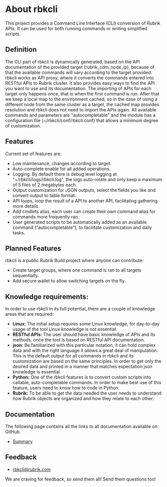 # About rbkcli
This project provides a Command Line Interface (CLI) conversion of Rubrik APIs. It can be used for both running commands or writing simplified scripts.

## Definition

The CLI part of rbkcli is dynamically generated, based on the API documentation of the provided target (rubrik_cdm_node_ip), because of that the available commands will vary according to the target provided.
rbkcli works as API proxy, where it converts the commands entered into RESTful APIs to Rubrik cluster. It also provides easy ways to find the API you want to use and its documentation.
The importing of APIs for each target only happens once, that is when the first command is run. After that we keep a local map to the environment cached, so in the case of using a different node from the same cluster as a target, the cached map provides resolution and rbkcli does not need to import the APIs again.
All available commands and parameters are "autocompletable" and the module has a configuration file (~/rbkcli/conf/rbkcli.conf) that allows a minimum degree of customization.

## Features
Current set of features are:
 - Low maintenance, changes according to target.
 - Auto-complete enable for all added operations.
 - Logging. By default there is debug level logging at "~/rbkcli/logs/rbkcli.log", the logs auto-rotate and only keep a maximum of 5 files of 2 megabytes each.
 - Output customization for JSON outputs, select the fields you like and convert output to table format.
 - API loops, loop the result of a API to another API, facilitating gathering more details.
 - Add cmdlets alias, each user can create their own command alias for commands more frequently ran.
 - User generated scripts to be automatically added as an available command ("autocompletable"), to facilitate customization and daily tasks.

## Planned Features
rbkcli is a public Rubrik Build project where anyone can contribute:
 - Create target groups, where one command is ran to all targets sequentially.
 - Add secure wallet to allow switching targets on the fly.

## Knowledge requirements:
In order to use rbkcli in its full potential, there are a couple of knowledge areas that are required:
- **Linux:** The initial setup requires some Linux knowledge, for day-to-day usage of the tool Linux knowledge is not essential.
- **RESTful APIs:** The user should have basic knowledge of APIs and its methods, once the tool is based on RESTful API documentation.
- **json:** Be familiarized with this particular notation, it can hold complex data and with the right language it allows a great deal of manipulation. This is the default output for all commands in rbkcli and its customization are based on the same principles. In order to get only the desired data and printed in a manner that matches expectation json knowledge is essential.
- **Python:** One of the rbkcli features is to convert custom scripts into callable, auto-completable commands. In order to make best use of this feature, users need to know how to code in Python.
- **Rubrik:** To be able to get the data needed the user needs to understand how Rubrik objects are organized and how they relate to each other.

## Documentation
The following page contains all the links to all documentation available on GitHub.
* [Summary](SUMMARY.md)
 
## Feedback

 - rbkcli@rubrik.com
 
We are craving for feedback, so send them all! Send them questions too!
